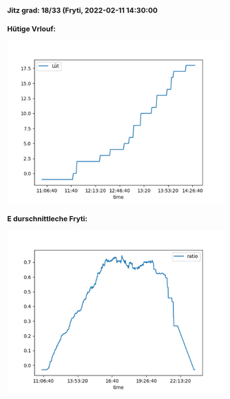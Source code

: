 ### Jitz grad: 18/33 (Fryti, 2022-02-11 14:30:00

### Hütige Vrlouf:
![Graph](Today.png)

### E durschnittleche Fryti:
![Graph](Fryti.png)